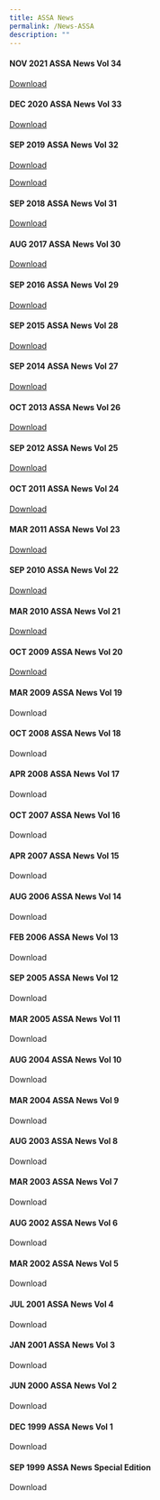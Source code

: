 ```yaml
---
title: ASSA News
permalink: /News-ASSA
description: ""
---
```

#### NOV 2021 ASSA News Vol 34

[Download](/files/ASSA%20News/ASSA%20News%20Vol%2034%20Nov%202021.pdf)

#### DEC 2020 ASSA News Vol 33

[Download](/files/ASSA%20News/ASSA%20News%20Vol%2033%20Dec%202020.pdf)

#### SEP 2019 ASSA News Vol 32

[Download](/files/ASSA%20News/ASSA%20Newsletter%20Vol%2033.pdf)

[Download](/files/ASSA%20News/ASSA%20Newsletter%20Vol%2032.pdf)

#### SEP 2018 ASSA News Vol 31

[Download](/files/ASSA%20News/ASSA%20Newsletter%20Vol%2031.pdf)

#### AUG 2017 ASSA News Vol 30

[Download](/files/ASSA%20News/ASSA%20Newsletter%20Vol%2030.pdf)

#### SEP 2016 ASSA News Vol 29

[Download](/files/ASSA%20News/ASSA%20Newsletter%20Vol%2029.pdf)

#### SEP 2015 ASSA News Vol 28

[Download](/files/ASSA%20News/ASSA%20Newsletter%20Vol%2028.pdf)

#### SEP 2014 ASSA News Vol 27

[Download](/files/ASSA%20News/ASSA%20Newsletter%20Vol%2027.pdf)

#### OCT 2013 ASSA News Vol 26

[Download](/files/ASSA%20News/ASSA%20Newsletter%20Vol%2026.pdf)

#### SEP 2012 ASSA News Vol 25

[Download](/files/ASSA%20News/ASSA%20Newsletter%20Vol%2025.pdf)

#### OCT 2011 ASSA News Vol 24

[Download](/files/ASSA%20News/ASSA%20Newsletter%20Vol%2024.pdf)

#### MAR 2011 ASSA News Vol 23

[Download](/files/ASSA%20News/ASSA%20Newsletter%20Vol%2023.pdf)

#### SEP 2010 ASSA News Vol 22

[Download](/files/ASSA%20News/ASSA%20Newsletter%20Vol%2022.pdf)

#### MAR 2010 ASSA News Vol 21

[Download](/files/ASSA%20News/ASSA%20Newsletter%20Vol%2021.pdf)

#### OCT 2009 ASSA News Vol 20

[Download](https://file.go.gov.sg/pz01cy.pdf)

#### MAR 2009 ASSA News Vol 19

Download

#### OCT 2008 ASSA News Vol 18

Download

#### APR 2008 ASSA News Vol 17

Download

#### OCT 2007 ASSA News Vol 16

Download

#### APR 2007 ASSA News Vol 15

Download

#### AUG 2006 ASSA News Vol 14

Download

#### FEB 2006 ASSA News Vol 13

Download

#### SEP 2005 ASSA News Vol 12

Download

#### MAR 2005 ASSA News Vol 11

Download

#### AUG 2004 ASSA News Vol 10

Download

#### MAR 2004 ASSA News Vol 9

Download

#### AUG 2003 ASSA News Vol 8

Download

#### MAR 2003 ASSA News Vol 7

Download

#### AUG 2002 ASSA News Vol 6

Download

#### MAR 2002 ASSA News Vol 5

Download

#### JUL 2001 ASSA News Vol 4

Download

#### JAN 2001 ASSA News Vol 3

Download

#### JUN 2000 ASSA News Vol 2

Download

#### DEC 1999 ASSA News Vol 1

Download

#### SEP 1999 ASSA News Special Edition

Download